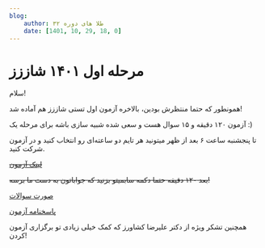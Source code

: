 ```yaml
---
blog:
    author: طلا های دوره ۳۲
    date: [1401, 10, 29, 18, 0]
---
```

# مرحله اول ۱۴۰۱ شاززز

  

سلام!

  

همونطور که حتما منتظرش بودین، بالاخره آزمون اول تستی شاززز هم آماده شد!

آزمون ۱۲۰ دقیقه و ۱۵ سوال هست و سعی شده شبیه سازی باشه برای مرحله یک‌ :)

تا پنجشنبه ساعت ۶ بعد از ظهر میتونید هر تایم دو ساعته‌ای رو انتخاب کنید و در آزمون شرکت کنید.
  

~~[لینک آزمون](https://forms.gle/drE8cw2wXxdKkwaA8)~~

~~بعد ۱۲۰ دقیقه حتما دکمه سابمیتو بزنید که جواباتون به دست ما برسه!~~
  
[صورت سوالات](https://drive.google.com/file/d/10WPaIWjxy03zYdnyimTGi7TnuqNyX9B_/view?usp=sharing)

[پاسخنامه آزمون](https://drive.google.com/file/d/1G-hKxtaeAnbYbA_Pi3OB9jMeKXDCvoJ1/view?usp=sharing)

همچنین تشکر ویژه از دکتر علیرضا کشاورز که کمک خیلی زیادی تو برگزاری آزمون کردن!

